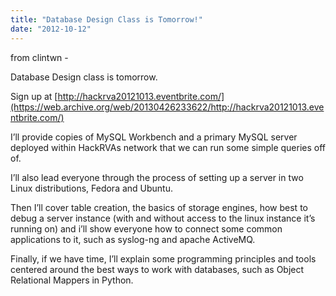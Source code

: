 ```yaml
---
title: "Database Design Class is Tomorrow!"
date: "2012-10-12"
---
```


from clintwn -

Database Design class is tomorrow.

Sign up at [http://hackrva20121013.eventbrite.com/](https://web.archive.org/web/20130426233622/http://hackrva20121013.eventbrite.com/)

I’ll provide copies of MySQL Workbench and a primary MySQL server deployed within HackRVAs network that we can run some simple queries off of.

I’ll also lead everyone through the process of setting up a server in two Linux distributions, Fedora and Ubuntu.

Then I’ll cover table creation, the basics of storage engines, how best to debug a server instance (with and without access to the linux instance it’s running on) and i’ll show everyone how to connect some common applications to it, such as syslog-ng and apache ActiveMQ.

Finally, if we have time, I’ll explain some programming principles and tools centered around the best ways to work with databases, such as Object Relational Mappers in Python.

